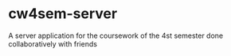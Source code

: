 # cw4sem-server
A server application for the coursework of the 4st semester done collaboratively with friends
